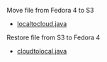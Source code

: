 Move file from Fedora 4 to S3

* [localtocloud.java](https://github.com/ylchenvt/wadl/blob/master/example/localtocloud.java)

Restore file from S3 to Fedora 4

* [cloudtolocal.java](https://github.com/ylchenvt/wadl/blob/master/example/cloudtolocal.java)
